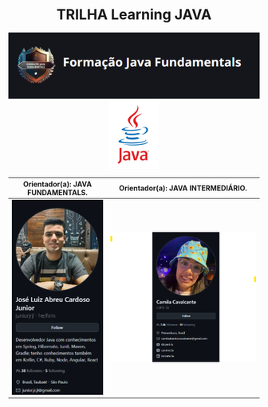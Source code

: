 <div align="center"> 
  <h1>TRILHA Learning JAVA </h1>
  <img src="https://github.com/MarciaMoreno/Trilha_LearningJAVA/blob/main/assets/logo_curso.png?raw=true" alt="Logo do curso Dio Java">
  <img width="100" src="https://github.com/MarciaMoreno/Trilha_LearningJAVA/blob/main/assets/java.png?raw=true" alt="Logo java">
</div>

| Orientador(a): JAVA FUNDAMENTALS. | Orientador(a): JAVA INTERMEDIÁRIO. |
|--------------------------------------|----------------------------------------| 
| <img src="https://github.com/MarciaMoreno/Trilha_LearningJAVA/blob/main/assets/orientador.png?raw=true" alt="Professor Junior Diniz"> | <Img src="https://github.com/MarciaMoreno/Trilha_LearningJAVA/blob/main/assets/professora-camila.png?raw=true" alt="Professora Camila Cavalcante"> |

